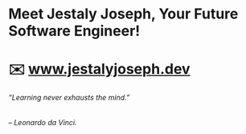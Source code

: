 # Meet Jestaly Joseph, Your Future Software Engineer!
<h1>✉️ <a href="https://www.jestalyjoseph.dev">www.jestalyjoseph.dev</a></h1>

###### “Learning never exhausts the mind.”
###### – Leonardo da Vinci.
